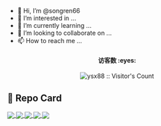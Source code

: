 - 👋 Hi, I’m @songren66
- 👀 I’m interested in ...
- 🌱 I’m currently learning ...
- 💞️ I’m looking to collaborate on ...
- 📫 How to reach me ...

<!---
ysx3308/ysx3308 is a ✨ special ✨ repository because its `README.md` (this file) appears on your GitHub profile.
You can click the Preview link to take a look at your changes.
--->

<h4 align="center">访客数 :eyes:</h4>
<p align="center"><img src="https://profile-counter.glitch.me/ysx88/count.svg" alt="ysx88 :: Visitor's Count" /></p>

## :sparkling_heart: Repo Card
<a href="https://github.com/ysx3308/OpenWrt">
  <img align="center" src="https://github-readme-stats.vercel.app/api/pin/?username=ysx3308&repo=OpenWrt&theme=buefy" />
</a>
<a href="https://github.com/ysx3308/NanoPi-R2S">
  <img align="center" src="https://github-readme-stats.vercel.app/api/pin/?username=ysx3308&repo=NanoPi-R2S&theme=transparent" />
</a>
<a href="https://github.com/ysx3308/x86-64">
  <img align="center" src="https://github-readme-stats.vercel.app/api/pin/?username=ysx3308&repo=x86-64&theme=flag-india" />
</a>
<a href="https://github.com/ysx3308/Phicomm-N1">
  <img align="center" src="https://github-readme-stats.vercel.app/api/pin/?username=ysx3308&repo=Phicomm-N1&theme=vue" />
</a>
<a href="https://github.com/ysx3308/kernel">
  <img align="center" src="https://github-readme-stats.vercel.app/api/pin/?username=ysx3308&repo=kernel&theme=transparent" />
</a>
